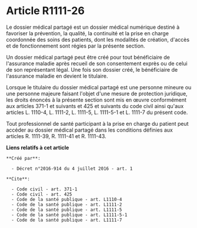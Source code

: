 # Article R1111-26

Le dossier médical partagé est un dossier médical numérique destiné à favoriser la prévention, la qualité, la continuité et
la prise en charge coordonnée des soins des patients, dont les modalités de création, d'accès et de fonctionnement sont
régies par la présente section. 

Un dossier médical partagé peut être créé pour tout bénéficiaire de l'assurance maladie après recueil de son consentement
exprès ou de celui de son représentant légal. Une fois son dossier créé, le bénéficiaire de l'assurance maladie en devient le
titulaire. 

Lorsque le titulaire du dossier médical partagé est une personne mineure ou une personne majeure faisant l'objet d'une mesure
de protection juridique, les droits énoncés à la présente section sont mis en œuvre conformément aux articles 
371-1 
et suivants et 
425 
et suivants du code civil ainsi qu'aux articles L. 1110-4, L. 1111-2, L. 1111-5, L. 1111-5-1 et L. 1111-7 du présent code. 

Tout professionnel de santé participant à la prise en charge du patient peut accéder au dossier médical partagé dans les
conditions définies aux articles R. 1111-39, R. 1111-41 et R. 1111-43.

**Liens relatifs à cet article**

	**Créé par**:

	  - Décret n°2016-914 du 4 juillet 2016 - art. 1

	**Cite**:

	  - Code civil - art. 371-1
	  - Code civil - art. 425
	  - Code de la santé publique - art. L1110-4
	  - Code de la santé publique - art. L1111-2
	  - Code de la santé publique - art. L1111-5
	  - Code de la santé publique - art. L1111-5-1
	  - Code de la santé publique - art. L1111-7
